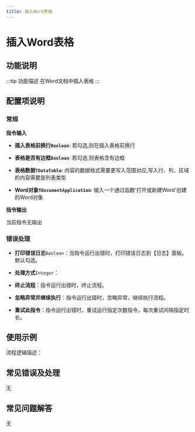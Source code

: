 ```yaml
---
title: 插入Word表格
---
```


# 插入Word表格

## 功能说明

:::tip 功能描述
在Word文档中插入表格
:::

## 配置项说明

### 常规

**指令输入**

- **插入表格前换行`Boolean`**: 若勾选,则在插入表格前换行

- **表格是否有边框`Boolean`**: 若勾选,则表格含有边框

- **表格数据`TDataTable`**: 内容的数据格式需要更写入范围对应,写入行、列、区域的内容需要是列表类型

- **Word对象`TDocumentApplication`**: 输入一个通过函数'打开或新建Word'创建的Word对象


**指令输出**

当前指令无输出

### 错误处理

- **打印错误日志**`Boolean`：当指令运行出错时，打印错误日志到【日志】面板。默认勾选。

- **处理方式**`Integer`：

 - **终止流程**：指令运行出错时，终止流程。

 - **忽略异常并继续执行**：指令运行出错时，忽略异常，继续执行流程。

 - **重试此指令**：指令运行出错时，重试运行指定次数指令，每次重试间隔指定时长。

## 使用示例

流程逻辑描述：

## 常见错误及处理

无

## 常见问题解答

无

